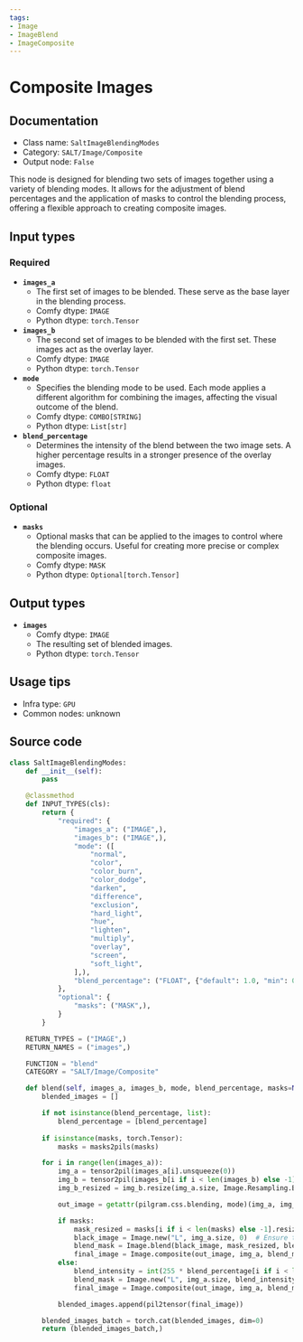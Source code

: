 ```yaml
---
tags:
- Image
- ImageBlend
- ImageComposite
---
```


# Composite Images
## Documentation
- Class name: `SaltImageBlendingModes`
- Category: `SALT/Image/Composite`
- Output node: `False`

This node is designed for blending two sets of images together using a variety of blending modes. It allows for the adjustment of blend percentages and the application of masks to control the blending process, offering a flexible approach to creating composite images.
## Input types
### Required
- **`images_a`**
    - The first set of images to be blended. These serve as the base layer in the blending process.
    - Comfy dtype: `IMAGE`
    - Python dtype: `torch.Tensor`
- **`images_b`**
    - The second set of images to be blended with the first set. These images act as the overlay layer.
    - Comfy dtype: `IMAGE`
    - Python dtype: `torch.Tensor`
- **`mode`**
    - Specifies the blending mode to be used. Each mode applies a different algorithm for combining the images, affecting the visual outcome of the blend.
    - Comfy dtype: `COMBO[STRING]`
    - Python dtype: `List[str]`
- **`blend_percentage`**
    - Determines the intensity of the blend between the two image sets. A higher percentage results in a stronger presence of the overlay images.
    - Comfy dtype: `FLOAT`
    - Python dtype: `float`
### Optional
- **`masks`**
    - Optional masks that can be applied to the images to control where the blending occurs. Useful for creating more precise or complex composite images.
    - Comfy dtype: `MASK`
    - Python dtype: `Optional[torch.Tensor]`
## Output types
- **`images`**
    - Comfy dtype: `IMAGE`
    - The resulting set of blended images.
    - Python dtype: `torch.Tensor`
## Usage tips
- Infra type: `GPU`
- Common nodes: unknown


## Source code
```python
class SaltImageBlendingModes:
    def __init__(self):
        pass

    @classmethod
    def INPUT_TYPES(cls):
        return {
            "required": {
                "images_a": ("IMAGE",),
                "images_b": ("IMAGE",),
                "mode": ([
                    "normal",
                    "color",
                    "color_burn",
                    "color_dodge",
                    "darken",
                    "difference",
                    "exclusion",
                    "hard_light",
                    "hue",
                    "lighten",
                    "multiply",
                    "overlay",
                    "screen",
                    "soft_light",
                ],),
                "blend_percentage": ("FLOAT", {"default": 1.0, "min": 0.0, "max": 1.0, "step": 0.01}),
            },
            "optional": {
                "masks": ("MASK",),
            }
        }

    RETURN_TYPES = ("IMAGE",)
    RETURN_NAMES = ("images",)

    FUNCTION = "blend"
    CATEGORY = "SALT/Image/Composite"

    def blend(self, images_a, images_b, mode, blend_percentage, masks=None):
        blended_images = []

        if not isinstance(blend_percentage, list):
            blend_percentage = [blend_percentage]
        
        if isinstance(masks, torch.Tensor):
            masks = masks2pils(masks)

        for i in range(len(images_a)):
            img_a = tensor2pil(images_a[i].unsqueeze(0))
            img_b = tensor2pil(images_b[i if i < len(images_b) else -1].unsqueeze(0))
            img_b_resized = img_b.resize(img_a.size, Image.Resampling.BILINEAR).convert(img_a.mode)

            out_image = getattr(pilgram.css.blending, mode)(img_a, img_b_resized)

            if masks:
                mask_resized = masks[i if i < len(masks) else -1].resize(img_a.size, Image.Resampling.BILINEAR).convert('L')
                black_image = Image.new("L", img_a.size, 0)  # Ensure this black image matches the size
                blend_mask = Image.blend(black_image, mask_resized, blend_percentage[i if i < len(blend_percentage) else -1])
                final_image = Image.composite(out_image, img_a, blend_mask)
            else:
                blend_intensity = int(255 * blend_percentage[i if i < len(blend_percentage) else -1])
                blend_mask = Image.new("L", img_a.size, blend_intensity)
                final_image = Image.composite(out_image, img_a, blend_mask)

            blended_images.append(pil2tensor(final_image))

        blended_images_batch = torch.cat(blended_images, dim=0)
        return (blended_images_batch,)

```
